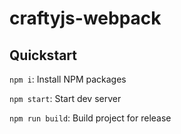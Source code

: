 # craftyjs-webpack

## Quickstart

`npm i`: Install NPM packages

`npm start`: Start dev server

`npm run build`: Build project for release